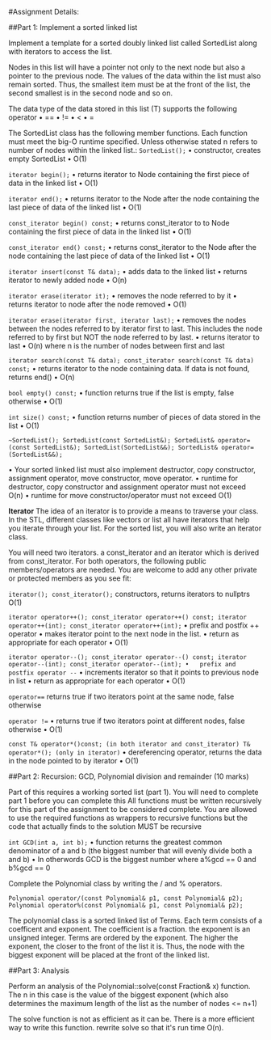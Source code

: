 #Assignment Details:

##Part 1: Implement a sorted linked list

Implement a template for a sorted doubly linked list called SortedList along with iterators to access the list.

Nodes in this list will have a pointer not only to the next node but also a pointer to the previous node. The values of the data within the list must also remain sorted. Thus, the smallest item must be at the front of the list, the second smallest is in the second node and so on.

The data type of the data stored in this list (T) supports the following operator
•	==
•	!=
•	<
•	=

The SortedList class has the following member functions. Each function must meet the big-O runtime specified. Unless otherwise stated n refers to number of nodes within the linked list.:
``SortedList();``
•	constructor, creates empty SortedList
•	O(1)

``iterator begin();``
•	returns iterator to Node containing the first piece of data in the linked list
•	O(1)

``iterator end();``
•	returns iterator to the Node after the node containing the last piece of data of the linked list
•	O(1)

``const_iterator begin() const;``
•	returns const_iterator to to Node containing the first piece of data in the linked list
•	O(1)

``const_iterator end() const;``
•	returns const_iterator to the Node after the node containing the last piece of data of the linked list
•	O(1)

``iterator insert(const T& data);``
•	adds data to the linked list
•	returns iterator to newly added node
•	O(n)

``iterator erase(iterator it);``
•	removes the node referred to by it
•	returns iterator to node after the node removed
•	O(1)

``iterator erase(iterator first, iterator last);``
•	removes the nodes between the nodes referred to by iterator first to last. This includes the node referred to by first but NOT the node referred to by last.
•	returns iterator to last
•	O(n) where n is the number of nodes between first and last

``iterator search(const T& data);
const_iterator search(const T& data) const;``
•	returns iterator to the node containing data. If data is not found, returns end()
•	O(n)

``bool empty() const;``
•	function returns true if the list is empty, false otherwise
•	O(1)

``int size() const;``
•	function returns number of pieces of data stored in the list
•	O(1)

``~SortedList();
SortedList(const SortedList&);
SortedList& operator=(const SortedList&);
SortedList(SortedList&&);
SortedList& operator=(SortedList&&);``

•	Your sorted linked list must also implement destructor, copy constructor, assignment operator, move constructor, move operator.
•	runtime for destructor, copy constructor and assignment operator must not exceed O(n)
•	runtime for move constructor/operator must not exceed O(1)

**Iterator**
The idea of an iterator is to provide a means to traverse your class. In the STL, different classes like vectors or list all have iterators that help you iterate through your list. For the sorted list, you will also write an iterator class.

You will need two iterators. a const_iterator and an iterator which is derived from const_iterator. For both operators, the following public members/operators are needed. You are welcome to add any other private or protected members as you see fit:

``iterator();
const_iterator();``
constructors, returns iterators to nullptrs O(1)

``iterator operator++();
const_iterator operator++() const;
iterator operator++(int);
const_iterator operator++(int);``
•	prefix and postfix ++ operator
•	makes iterator point to the next node in the list.
•	return as appropriate for each operator
•	O(1)

``iterator operator--();
const_iterator operator--() const;
iterator operator--(int);
const_iterator operator--(int);
•	prefix and postfix operator --``
•	increments iterator so that it points to previous node in list
•	return as appropriate for each operator
•	O(1)

``operator==``
returns true if two iterators point at the same node, false otherwise

``operator !=``
•	returns true if two iterators point at different nodes, false otherwise
•	O(1)

``const T& operator*()const; (in both iterator and const_iterator)
T& operator*(); (only in iterator)``
•	dereferencing operator, returns the data in the node pointed to by iterator
•	O(1)

##Part 2: Recursion: GCD, Polynomial division and remainder (10 marks)

Part of this requires a working sorted list (part 1). You will need to complete part 1 before you can complete this All functions must be written recursively for this part of the assignment to be considered complete. You are allowed to use the required functions as wrappers to recursive functions but the code that actually finds to the solution MUST be recursive

``int GCD(int a, int b);``
•	function returns the greatest common denominator of a and b (the biggest number that will evenly divide both a and b)
•	In otherwords GCD is the biggest number where a%gcd == 0 and b%gcd == 0

Complete the Polynomial class by writing the / and % operators.

``Polynomial operator/(const Polynomial& p1, const Polynomial& p2);
Polynomial operator%(const Polynomial& p1, const Polynomial& p2);``

The polynomial class is a sorted linked list of Terms. Each term consists of a coefficent and exponent. The coefficient is a fraction. the exponent is an unsigned integer. Terms are ordered by the exponent. The higher the exponent, the closer to the front of the list it is. Thus, the node with the biggest exponent will be placed at the front of the linked list.

##Part 3: Analysis

Perform an analysis of the Polynomial::solve(const Fraction& x) function. The n in this case is the value of the biggest exponent (which also determines the maximum length of the list as the number of nodes <= n+1)

The solve function is not as efficient as it can be. There is a more efficient way to write this function. rewrite solve so that it's run time O(n).
